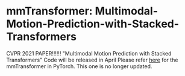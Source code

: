 # mmTransformer: Multimodal-Motion-Prediction-with-Stacked-Transformers
CVPR 2021 PAPER!!!!!!  "Multimodal Motion Prediction with Stacked Transformers"
Code will be released in April
Please refer [here](https://github.com/decisionforce/mmTransformer) for the mmTransformer in PyTorch. This one is no longer updated.
